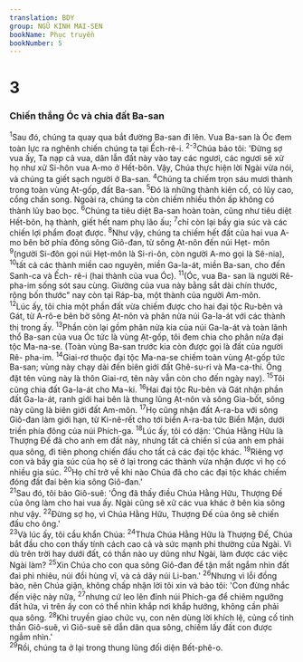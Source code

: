 ```yaml
---
translation: BDY
group: NGŨ KINH MAI-SEN
bookName: Phục truyền 
bookNumber: 5
---
```


<div class="title"><h1>3</h1><h3>Chiến thắng Óc và chia đất Ba-san</h3></div>
<span class="verse phu_3_1"><sup>1</sup>Sau đó, chúng ta quay qua bắt đường Ba-san đi lên. Vua Ba-san là Óc đem toàn lực ra nghênh chiến chúng ta tại Ếch-rê-i. </span>
<span class="verse phu_3_2 phu_3_3"><sup>2-3</sup>Chúa bảo tôi: &#39;Đừng sợ vua ấy, Ta nạp cả vua, dân lẫn đất này vào tay các ngươi, các ngươi sẽ xử họ như xử Si-hôn vua A-mo ở Hết-bôn. Vậy, Chúa thực hiện lời Ngài vừa nói, và chúng ta giết sạch người ở Ba-san. </span>
<span class="verse phu_3_4"><sup>4</sup>Chúng ta chiếm trọn sáu mươi thành trong toàn vùng Ạt-gốp, đất Ba-san. </span>
<span class="verse phu_3_5"><sup>5</sup>Đó là những thành kiên cố, có lũy cao, cổng chấn song. Ngoài ra, chúng ta còn chiếm nhiều thôn ấp không có thành lũy bao bọc. </span>
<span class="verse phu_3_6"><sup>6</sup>Chúng ta tiêu diệt Ba-san hoàn toàn, cũng như tiêu diệt Hết-bôn, hạ thành, giết hết nam phụ lão ấu; </span>
<span class="verse phu_3_7"><sup>7</sup>chỉ còn lại bầy gia súc và các chiến lợi phẩm đoạt được. </span>
<span class="verse phu_3_8"><sup>8</sup>Như vậy, chúng ta chiếm hết đất của hai vua A-mo bên bờ phía đông sông Giô-đan, từ sông Ạt-nôn đến núi Hẹt- môn </span>
<span class="verse phu_3_9"><sup>9</sup>(người Si-đôn gọi núi Hẹt-môn là Si-ri-ôn, còn người A-mo gọi là Sê-nia), </span>
<span class="verse phu_3_10"><sup>10</sup>tất cả các thành miền cao nguyên, miền Ga-la-át, miền Ba-san, cho đến Sanh-ca và Ếch- rê-i (hai thành của vua Óc). </span>
<span class="verse phu_3_11"><sup>11</sup>(Óc, vua Ba- san là người Rê-pha-im sống sót sau cùng. Giường của vua này bằng sắt dài chín thước, rộng bốn thước&#34; nay còn tại Ráp-ba, một thành của người Am-môn.<br/></span>
<span class="verse phu_3_12"><sup>12</sup>Lúc ấy, tôi chia một phần đất vừa chiếm được cho hai đại tộc Ru-bên và Gát, từ A-rô-e bên bờ sông Ạt-nôn và phân nửa núi Ga-la-át với các thành thị trong ấy. </span>
<span class="verse phu_3_13"><sup>13</sup>Phần còn lại gồm phân nửa kia của núi Ga-la-át và toàn lãnh thổ Ba-san của vua Óc tức là vùng Ạt-gốp, tôi đem chia cho phân nửa đại tộc Ma-na-se. (Toàn vùng Ba-san trước kia còn được gọi là đất của người Rê- pha-im. </span>
<span class="verse phu_3_14"><sup>14</sup>Giai-rơ thuộc đại tộc Ma-na-se chiếm toàn vùng Ạt-gốp tức Ba-san; vùng này chạy dài đến biên giới đất Ghê-su-ri và Ma-ca-thi. Ông đặt tên vùng này là thôn Giai-rơ, tên này vẫn còn cho đến ngày nay). </span>
<span class="verse phu_3_15"><sup>15</sup>Tôi cũng chia đất Ga-la-át cho Ma¬ki. </span>
<span class="verse phu_3_16"><sup>16</sup>Hai đại tộc Ru-bên và Gát nhận phần đất Ga-la-át, ranh giới hai bên là thung lũng Ạt-nôn và sông Gia-bốt, sông này cũng là biên giới đất Am-môn. </span>
<span class="verse phu_3_17"><sup>17</sup>Họ cũng nhận đất A-ra-ba với sông Giô-đan làm giới hạn, từ Ki-nê-rết cho tới biển A-ra-ba tức Biển Mặn, dưới triền phía đông của núi Phích-ga. </span>
<span class="verse phu_3_18"><sup>18</sup>Lúc ấy, tôi có dặn: &#39;Chúa Hằng Hữu là Thượng Đế đã cho anh em đất này, nhưng tất cả chiến sĩ của anh em phải qua sông, đi tiên phong chiến đấu cho tất cả các đại tộc khác. </span>
<span class="verse phu_3_19"><sup>19</sup>Riêng vợ con và bầy gia súc của họ sẽ ở lại trong các thành vừa nhận được vì họ có nhiều gia súc. </span>
<span class="verse phu_3_20"><sup>20</sup>Họ chỉ trở về khi nào Chúa đã cho các đại tộc khác chiếm đóng đất đai bên kia sông Giô-đan.&#39;<br/></span>
<span class="verse phu_3_21"><sup>21</sup>Sau đó, tôi bảo Giô-suê: &#39;Ông đã thấy điều Chúa Hằng Hữu, Thượng Đế của ông làm cho hai vua ấy. Ngài cũng sẽ xử các vua khác ở bên kia sông như vậy. </span>
<span class="verse phu_3_22"><sup>22</sup>Đừng sợ họ, vì Chúa Hằng Hữu, Thượng Đế của ông sẽ chiến đấu cho ông.&#39;<br/></span>
<span class="verse phu_3_23"><sup>23</sup>Và lúc ấy, tôi cầu khẩn Chúa: </span>
<span class="verse phu_3_24"><sup>24</sup>Thưa Chúa Hằng Hữu là Thượng Đế, Chúa bắt đầu cho con thấy tính cách cao cả và sức mạnh phi thường của Ngài. Vì dù trên trời hay dưới đất, có thần nào uy dũng như Ngài, làm được các việc Ngài làm? </span>
<span class="verse phu_3_25"><sup>25</sup>Xin Chúa cho con qua sông Giô-đan để tận mắt ngắm nhìn đất đai phì nhiêu, núi đồi hùng vĩ, và cả dãy núi Li-ban.&#39; </span>
<span class="verse phu_3_26"><sup>26</sup>Nhưng vì lỗi đồng bào, nên Chúa giận, không chấp nhận lời tôi xin và bảo tôi: &#39;Con đừng nhắc đến việc này nữa, </span>
<span class="verse phu_3_27"><sup>27</sup>nhưng cứ leo lên đỉnh núi Phích-ga để chiêm ngưỡng đất hứa, vì trên ấy con có thể nhìn khắp nơi khắp hướng, không cần phải qua sông. </span>
<span class="verse phu_3_28"><sup>28</sup>Khi truyền giao chức vụ, con nên dùng lời khích lệ, củng cố tinh thần Giô-suê, vì Giô-suê sẽ dẫn dân qua sông, chiếm lấy đất con được ngắm nhìn.&#39;<br/></span>
<span class="verse phu_3_29"><sup>29</sup>Rồi, chúng ta ở lại trong thung lũng đối diện Bết-phê-o.</span>
